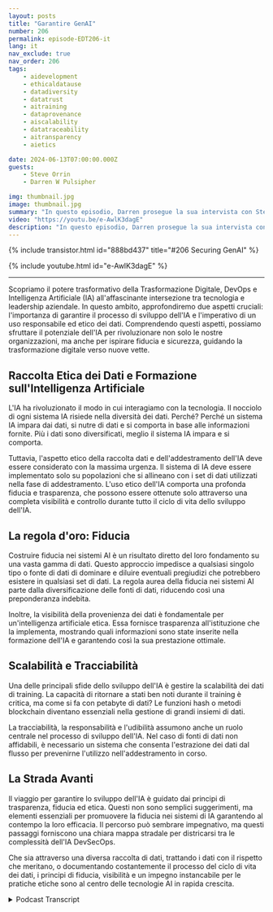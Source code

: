 ```yaml
---
layout: posts
title: "Garantire GenAI"
number: 206
permalink: episode-EDT206-it
lang: it
nav_exclude: true
nav_order: 206
tags:
    - aidevelopment
    - ethicaldatause
    - datadiversity
    - datatrust
    - aitraining
    - dataprovenance
    - aiscalability
    - datatraceability
    - aitransparency
    - aietics

date: 2024-06-13T07:00:00.000Z
guests:
    - Steve Orrin
    - Darren W Pulsipher

img: thumbnail.jpg
image: thumbnail.jpg
summary: "In questo episodio, Darren prosegue la sua intervista con Steve Orrin, il CTO di Intel Federal. Discutono il cambiamento di paradigma in DevSecOps per gestire l'intelligenza artificiale e la natura dinamica dello sviluppo delle applicazioni richiesta dall'IA."
video: "https://youtu.be/e-AwlK3dagE"
description: "In questo episodio, Darren prosegue la sua intervista con Steve Orrin, il CTO di Intel Federal. Discutono il cambiamento di paradigma in DevSecOps per gestire l'intelligenza artificiale e la natura dinamica dello sviluppo delle applicazioni richiesta dall'IA."
---
```


<div>
{% include transistor.html id="888bd437" title="#206 Securing GenAI" %}

{% include youtube.html id="e-AwlK3dagE" %}
</div>

---

Scopriamo il potere trasformativo della Trasformazione Digitale, DevOps e Intelligenza Artificiale (IA) all'affascinante intersezione tra tecnologia e leadership aziendale. In questo ambito, approfondiremo due aspetti cruciali: l'importanza di garantire il processo di sviluppo dell'IA e l'imperativo di un uso responsabile ed etico dei dati. Comprendendo questi aspetti, possiamo sfruttare il potenziale dell'IA per rivoluzionare non solo le nostre organizzazioni, ma anche per ispirare fiducia e sicurezza, guidando la trasformazione digitale verso nuove vette.

## Raccolta Etica dei Dati e Formazione sull'Intelligenza Artificiale

L'IA ha rivoluzionato il modo in cui interagiamo con la tecnologia. Il nocciolo di ogni sistema IA risiede nella diversità dei dati. Perché? Perché un sistema IA impara dai dati, si nutre di dati e si comporta in base alle informazioni fornite. Più i dati sono diversificati, meglio il sistema IA impara e si comporta.

Tuttavia, l'aspetto etico della raccolta dati e dell'addestramento dell'IA deve essere considerato con la massima urgenza. Il sistema di IA deve essere implementato solo su popolazioni che si allineano con i set di dati utilizzati nella fase di addestramento. L'uso etico dell'IA comporta una profonda fiducia e trasparenza, che possono essere ottenute solo attraverso una completa visibilità e controllo durante tutto il ciclo di vita dello sviluppo dell'IA.

## La regola d'oro: Fiducia

Costruire fiducia nei sistemi AI è un risultato diretto del loro fondamento su una vasta gamma di dati. Questo approccio impedisce a qualsiasi singolo tipo o fonte di dati di dominare e diluire eventuali pregiudizi che potrebbero esistere in qualsiasi set di dati. La regola aurea della fiducia nei sistemi AI parte dalla diversificazione delle fonti di dati, riducendo così una preponderanza indebita.

Inoltre, la visibilità della provenienza dei dati è fondamentale per un'intelligenza artificiale etica. Essa fornisce trasparenza all'istituzione che la implementa, mostrando quali informazioni sono state inserite nella formazione dell'IA e garantendo così la sua prestazione ottimale.

## Scalabilità e Tracciabilità

Una delle principali sfide dello sviluppo dell'IA è gestire la scalabilità dei dati di training. La capacità di ritornare a stati ben noti durante il training è critica, ma come si fa con petabyte di dati? Le funzioni hash o metodi blockchain diventano essenziali nella gestione di grandi insiemi di dati.

La tracciabilità, la responsabilità e l'udibilità assumono anche un ruolo centrale nel processo di sviluppo dell'IA. Nel caso di fonti di dati non affidabili, è necessario un sistema che consenta l'estrazione dei dati dal flusso per prevenirne l'utilizzo nell'addestramento in corso.

## La Strada Avanti

Il viaggio per garantire lo sviluppo dell'IA è guidato dai principi di trasparenza, fiducia ed etica. Questi non sono semplici suggerimenti, ma elementi essenziali per promuovere la fiducia nei sistemi di IA garantendo al contempo la loro efficacia. Il percorso può sembrare impegnativo, ma questi passaggi forniscono una chiara mappa stradale per districarsi tra le complessità dell'IA DevSecOps.

Che sia attraverso una diversa raccolta di dati, trattando i dati con il rispetto che meritano, o documentando costantemente il processo del ciclo di vita dei dati, i principi di fiducia, visibilità e un impegno instancabile per le pratiche etiche sono al centro delle tecnologie AI in rapida crescita.



<details>
<summary> Podcast Transcript </summary>

<p></p>

</details>
